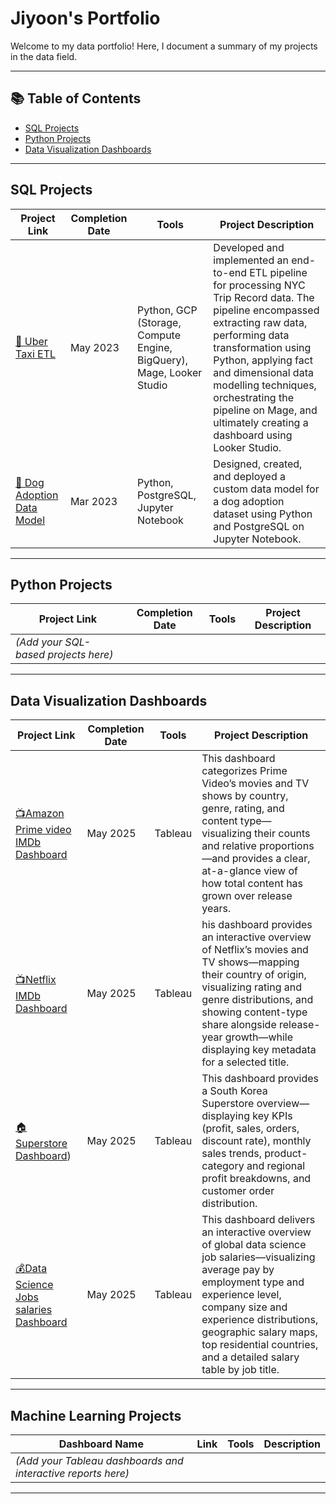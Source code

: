 # Jiyoon's Portfolio

Welcome to my data portfolio! Here, I document a summary of my projects in the data field.

---

## 📚 Table of Contents

* [SQL Projects](#sql-projects)
* [Python Projects](#python-projects)
* [Data Visualization Dashboards](#Data-Visualization-Dashboards)


---

## SQL Projects

| Project Link                                                               | Completion Date | Tools                                                                | Project Description                                                                                                                                                                                                                                                                                                                        |
| -------------------------------------------------------------------------- | --------------- | -------------------------------------------------------------------- | ------------------------------------------------------------------------------------------------------------------------------------------------------------------------------------------------------------------------------------------------------------------------------------------------------------------------------------------ |
| [🚕 Uber Taxi ETL](https://github.com/yourusername/uber-taxi-etl)          | May 2023        | Python, GCP (Storage, Compute Engine, BigQuery), Mage, Looker Studio | Developed and implemented an end-to-end ETL pipeline for processing NYC Trip Record data. The pipeline encompassed extracting raw data, performing data transformation using Python, applying fact and dimensional data modelling techniques, orchestrating the pipeline on Mage, and ultimately creating a dashboard using Looker Studio. |
| [🐶 Dog Adoption Data Model](https://github.com/yourusername/dog-adoption) | Mar 2023        | Python, PostgreSQL, Jupyter Notebook                                 | Designed, created, and deployed a custom data model for a dog adoption dataset using Python and PostgreSQL on Jupyter Notebook.                                                                                                                                                                                                            |

---

## Python Projects

| Project Link                         | Completion Date | Tools | Project Description |
| ------------------------------------ | --------------- | ----- | ------------------- |
| *(Add your SQL-based projects here)* |                 |       |                     |

---

## Data Visualization Dashboards

| Project Link                                             | Completion Date | Tools | Project Description |
| -------------------------------------------------------- | --------------- | ----- | ------------------- |
| [📺Amazon Prime video IMDb Dashboard](https://public.tableau.com/app/profile/jiyoon.shin1127/viz/AmazonPrimevideoIMDBDashboard/1) |    May 2025           |  Tableau     | This dashboard categorizes Prime Video’s movies and TV shows by country, genre, rating, and content type—visualizing their counts and relative proportions—and provides a clear, at-a-glance view of how total content has grown over release years.                    |
| [📺Netflix IMDb Dashboard](https://public.tableau.com/app/profile/jiyoon.shin1127/viz/NetflixDashboards-blackver_/1) |    May 2025              |  Tableau     | his dashboard provides an interactive overview of Netflix’s movies and TV shows—mapping their country of origin, visualizing rating and genre distributions, and showing content-type share alongside release-year growth—while displaying key metadata for a selected title.                    |
| [🏠Superstore Dashboard](https://public.tableau.com/app/profile/jiyoon.shin1127/viz/SuperstoreDashboard_17466218299710/sheet0)) |    May 2025             |  Tableau     | This dashboard provides a South Korea Superstore overview—displaying key KPIs (profit, sales, orders, discount rate), monthly sales trends, product-category and regional profit breakdowns, and customer order distribution.                    |
| [💰Data Science Jobs salaries Dashboard](https://public.tableau.com/app/profile/jiyoon.shin1127/viz/DataScienceJobssalariesDashboard_17467813346390/1) |    May 2025             |  Tableau     | This dashboard delivers an interactive overview of global data science job salaries—visualizing average pay by employment type and experience level, company size and experience distributions, geographic salary maps, top residential countries, and a detailed salary table by job title.                    |
---

## Machine Learning Projects

| Dashboard Name                                               | Link | Tools | Description |
| ------------------------------------------------------------ | ---- | ----- | ----------- |
| *(Add your Tableau dashboards and interactive reports here)* |      |       |             |

---

